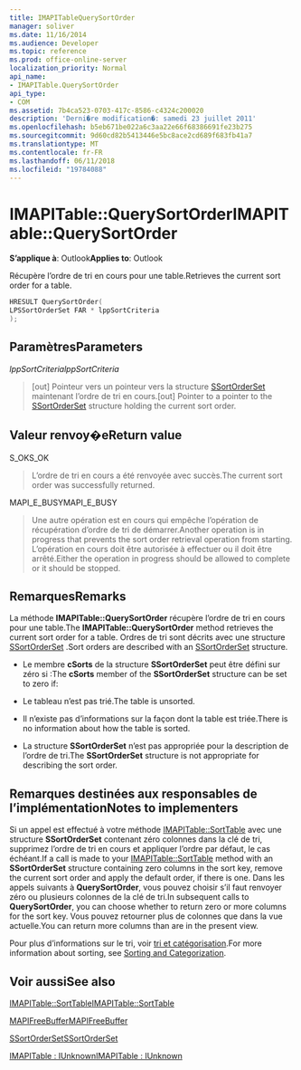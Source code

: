 ```yaml
---
title: IMAPITableQuerySortOrder
manager: soliver
ms.date: 11/16/2014
ms.audience: Developer
ms.topic: reference
ms.prod: office-online-server
localization_priority: Normal
api_name:
- IMAPITable.QuerySortOrder
api_type:
- COM
ms.assetid: 7b4ca523-0703-417c-8586-c4324c200020
description: 'Derni�re modification�: samedi 23 juillet 2011'
ms.openlocfilehash: b5eb671be022a6c3aa22e66f68386691fe23b275
ms.sourcegitcommit: 9d60cd82b5413446e5bc8ace2cd689f683fb41a7
ms.translationtype: MT
ms.contentlocale: fr-FR
ms.lasthandoff: 06/11/2018
ms.locfileid: "19784088"
---
```

# <a name="imapitablequerysortorder"></a><span data-ttu-id="6a513-103">IMAPITable::QuerySortOrder</span><span class="sxs-lookup"><span data-stu-id="6a513-103">IMAPITable::QuerySortOrder</span></span>

  
  
<span data-ttu-id="6a513-104">**S’applique à**: Outlook</span><span class="sxs-lookup"><span data-stu-id="6a513-104">**Applies to**: Outlook</span></span> 
  
<span data-ttu-id="6a513-105">Récupère l’ordre de tri en cours pour une table.</span><span class="sxs-lookup"><span data-stu-id="6a513-105">Retrieves the current sort order for a table.</span></span>
  
```cpp
HRESULT QuerySortOrder(
LPSSortOrderSet FAR * lppSortCriteria
);
```

## <a name="parameters"></a><span data-ttu-id="6a513-106">Paramètres</span><span class="sxs-lookup"><span data-stu-id="6a513-106">Parameters</span></span>

 <span data-ttu-id="6a513-107">_lppSortCriteria_</span><span class="sxs-lookup"><span data-stu-id="6a513-107">_lppSortCriteria_</span></span>
  
> <span data-ttu-id="6a513-108">[out] Pointeur vers un pointeur vers la structure [SSortOrderSet](ssortorderset.md) maintenant l’ordre de tri en cours.</span><span class="sxs-lookup"><span data-stu-id="6a513-108">[out] Pointer to a pointer to the [SSortOrderSet](ssortorderset.md) structure holding the current sort order.</span></span> 
    
## <a name="return-value"></a><span data-ttu-id="6a513-109">Valeur renvoy�e</span><span class="sxs-lookup"><span data-stu-id="6a513-109">Return value</span></span>

<span data-ttu-id="6a513-110">S_OK</span><span class="sxs-lookup"><span data-stu-id="6a513-110">S_OK</span></span> 
  
> <span data-ttu-id="6a513-111">L’ordre de tri en cours a été renvoyée avec succès.</span><span class="sxs-lookup"><span data-stu-id="6a513-111">The current sort order was successfully returned.</span></span>
    
<span data-ttu-id="6a513-112">MAPI_E_BUSY</span><span class="sxs-lookup"><span data-stu-id="6a513-112">MAPI_E_BUSY</span></span> 
  
> <span data-ttu-id="6a513-113">Une autre opération est en cours qui empêche l’opération de récupération d’ordre de tri de démarrer.</span><span class="sxs-lookup"><span data-stu-id="6a513-113">Another operation is in progress that prevents the sort order retrieval operation from starting.</span></span> <span data-ttu-id="6a513-114">L’opération en cours doit être autorisée à effectuer ou il doit être arrêté.</span><span class="sxs-lookup"><span data-stu-id="6a513-114">Either the operation in progress should be allowed to complete or it should be stopped.</span></span>
    
## <a name="remarks"></a><span data-ttu-id="6a513-115">Remarques</span><span class="sxs-lookup"><span data-stu-id="6a513-115">Remarks</span></span>

<span data-ttu-id="6a513-116">La méthode **IMAPITable::QuerySortOrder** récupère l’ordre de tri en cours pour une table.</span><span class="sxs-lookup"><span data-stu-id="6a513-116">The **IMAPITable::QuerySortOrder** method retrieves the current sort order for a table.</span></span> <span data-ttu-id="6a513-117">Ordres de tri sont décrits avec une structure [SSortOrderSet](ssortorderset.md) .</span><span class="sxs-lookup"><span data-stu-id="6a513-117">Sort orders are described with an [SSortOrderSet](ssortorderset.md) structure.</span></span> 
  
- <span data-ttu-id="6a513-118">Le membre **cSorts** de la structure **SSortOrderSet** peut être défini sur zéro si :</span><span class="sxs-lookup"><span data-stu-id="6a513-118">The **cSorts** member of the **SSortOrderSet** structure can be set to zero if:</span></span> 
    
- <span data-ttu-id="6a513-119">Le tableau n’est pas trié.</span><span class="sxs-lookup"><span data-stu-id="6a513-119">The table is unsorted.</span></span>
    
- <span data-ttu-id="6a513-120">Il n’existe pas d’informations sur la façon dont la table est triée.</span><span class="sxs-lookup"><span data-stu-id="6a513-120">There is no information about how the table is sorted.</span></span>
    
- <span data-ttu-id="6a513-121">La structure **SSortOrderSet** n’est pas appropriée pour la description de l’ordre de tri.</span><span class="sxs-lookup"><span data-stu-id="6a513-121">The **SSortOrderSet** structure is not appropriate for describing the sort order.</span></span> 
    
## <a name="notes-to-implementers"></a><span data-ttu-id="6a513-122">Remarques destinées aux responsables de l’implémentation</span><span class="sxs-lookup"><span data-stu-id="6a513-122">Notes to implementers</span></span>

<span data-ttu-id="6a513-123">Si un appel est effectué à votre méthode [IMAPITable::SortTable](imapitable-sorttable.md) avec une structure **SSortOrderSet** contenant zéro colonnes dans la clé de tri, supprimez l’ordre de tri en cours et appliquer l’ordre par défaut, le cas échéant.</span><span class="sxs-lookup"><span data-stu-id="6a513-123">If a call is made to your [IMAPITable::SortTable](imapitable-sorttable.md) method with an **SSortOrderSet** structure containing zero columns in the sort key, remove the current sort order and apply the default order, if there is one.</span></span> <span data-ttu-id="6a513-124">Dans les appels suivants à **QuerySortOrder**, vous pouvez choisir s’il faut renvoyer zéro ou plusieurs colonnes de la clé de tri.</span><span class="sxs-lookup"><span data-stu-id="6a513-124">In subsequent calls to **QuerySortOrder**, you can choose whether to return zero or more columns for the sort key.</span></span> <span data-ttu-id="6a513-125">Vous pouvez retourner plus de colonnes que dans la vue actuelle.</span><span class="sxs-lookup"><span data-stu-id="6a513-125">You can return more columns than are in the present view.</span></span>
  
<span data-ttu-id="6a513-126">Pour plus d’informations sur le tri, voir [tri et catégorisation](sorting-and-categorization.md).</span><span class="sxs-lookup"><span data-stu-id="6a513-126">For more information about sorting, see [Sorting and Categorization](sorting-and-categorization.md).</span></span>
  
## <a name="see-also"></a><span data-ttu-id="6a513-127">Voir aussi</span><span class="sxs-lookup"><span data-stu-id="6a513-127">See also</span></span>



[<span data-ttu-id="6a513-128">IMAPITable::SortTable</span><span class="sxs-lookup"><span data-stu-id="6a513-128">IMAPITable::SortTable</span></span>](imapitable-sorttable.md)
  
[<span data-ttu-id="6a513-129">MAPIFreeBuffer</span><span class="sxs-lookup"><span data-stu-id="6a513-129">MAPIFreeBuffer</span></span>](mapifreebuffer.md)
  
[<span data-ttu-id="6a513-130">SSortOrderSet</span><span class="sxs-lookup"><span data-stu-id="6a513-130">SSortOrderSet</span></span>](ssortorderset.md)
  
[<span data-ttu-id="6a513-131">IMAPITable : IUnknown</span><span class="sxs-lookup"><span data-stu-id="6a513-131">IMAPITable : IUnknown</span></span>](imapitableiunknown.md)

